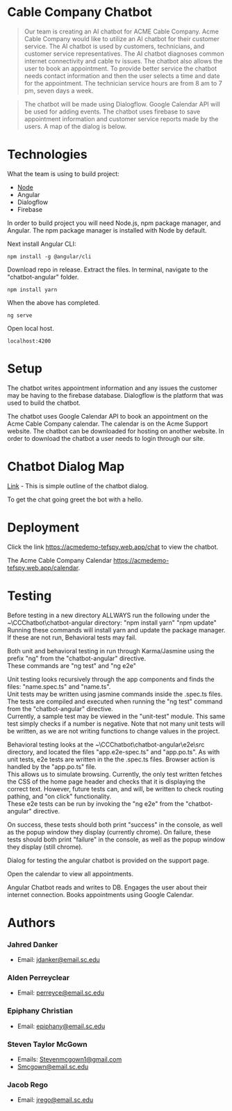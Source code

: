 # Cable Company Chatbot

> Our team is creating an AI chatbot for ACME Cable Company. Acme Cable Company would like to utilize an AI chatbot for their customer service. The AI chatbot is used by customers, technicians, and customer service representatives. The AI chatbot diagnoses common internet connectivity and cable tv issues. The chatbot also allows the user to book an appointment. To provide better service the chatbot needs contact information and then the user selects a time and date for the appointment. The technician service hours are from 8 am to 7 pm, seven days a week.

> The chatbot will be made using Dialogflow.  Google Calendar API will be used for adding events. The chatbot uses firebase to save appointment information and customer service reports made by the users. A map of the dialog is below.

# Technologies

What the team is using to build project:
* [Node](https://nodejs.org/en/)
* Angular
* Dialogflow
* Firebase

In order to build project you will need Node.js, npm package manager, and Angular. The npm package manager is installed with Node by default.

Next install Angular CLI:

`npm install -g @angular/cli`

Download repo in release. Extract the files. In terminal, navigate to the "chatbot-angular" folder.

`npm install yarn`

When the above has completed.

`ng serve`

Open local host.

`localhost:4200`

# Setup
The chatbot writes appointment information and any issues the customer may be having to the firebase database. Dialogflow is the platform that was used to build the chatbot.

The chatbot uses Google Calendar API to book an appointment on the Acme Cable Company calendar. The calendar is on the Acme Support website.
The chatbot can be downloaded for hosting on another website. In order to download the chatbot a user needs to login through our site. 

# Chatbot Dialog Map
[Link](https://github.com/SCCapstone/CCChatbot/wiki/Chatbot-Dialog-Outline) - This is simple outline of the chatbot dialog.

To get the chat going greet the bot with a hello.

# Deployment

Click the link https://acmedemo-tefspy.web.app/chat to view the chatbot.

The Acme Cable Company Calendar https://acmedemo-tefspy.web.app/calendar.

# Testing
Before testing in a new directory ALLWAYS run the following under the ~\CCChatbot\chatbot-angular directory:
"npm install yarn"
"npm update"
Running these commands will install yarn and update the package manager.  If these are not run, Behavioral tests may fail.

Both unit and behavioral testing in run through Karma/Jasmine using the prefix "ng" from the "chatbot-angular" directive.  
These commands are "ng test" and "ng e2e"

Unit testing looks recursively through the app components and finds the files: "name.spec.ts" and "name.ts".  
Unit tests may be written using jasmine commands inside the .spec.ts files. 
The tests are compiled and executed when running the "ng test" command from the "chatbot-angular" directive.  
Currently, a sample test may be viewed in the "unit-test" module.  This same test simply checks if a number is negative.
Note that not many unit tests will be written, as we are not writing functions to change values in the project.

Behavioral testing looks at the ~\CCChatbot\chatbot-angular\e2e\src directory, and located the files "app.e2e-spec.ts" and
"app.po.ts".  As with unit tests, e2e tests are written in the the .spec.ts files.  Browser action is handled by the "app.po.ts" file.  
This allows us to simulate browsing.  Currently, the only test written fetches the CSS of the home page header and checks that it is displaying the correct text.  However, future tests can, and will, be written to check routing pathing, and "on click" functionality.  
These e2e tests can be run by invoking the "ng e2e" from the "chatbot-angular" directive.

On success, these tests should both print "success" in the console, as well as the popup window they display (currently chrome).
On failure, these tests should both print "failure" in the console, as well as the popup window they display (still chrome).

Dialog for testing the angular chatbot is provided on the support page.

Open the calendar to view all appointments.

Angular Chatbot reads and writes to DB. Engages the user about their internet connection. Books appointments using Google Calendar.

# Authors
### Jahred Danker
* Email: jdanker@email.sc.edu
### Alden Perreyclear
* Email: perreyce@email.sc.edu
### Epiphany Christian
* Email: epiphany@email.sc.edu
### Steven Taylor McGown
* Emails: Stevenmcgown1@gmail.com
* Smcgown@email.sc.edu
### Jacob Rego
* Email: jrego@email.sc.edu
